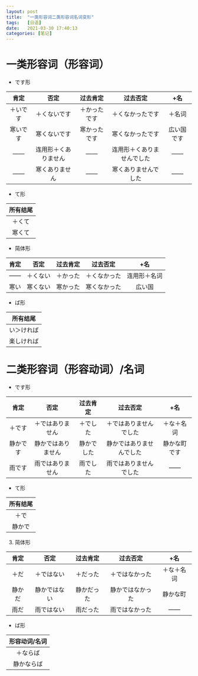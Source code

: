 ```yaml
---
layout: post
title:  "一类形容词二类形容词名词变形"
tags:   [日语]
date:   2021-03-30 17:40:13
categories: [笔记]
---
```


# 一类形容词（形容词）

- です形

|肯定|否定|过去肯定|过去否定|+名|
|:--:|:--:|:--:|:--:|:--:|
|＋いです|＋くないです|＋かったです|＋くなかったです|＋名词|
|寒いです|寒くないです|寒かったです|寒くなかったです|広い国です|
|——|连用形＋くありません|——|连用形＋くありませんでした|——|
|——|寒くありません|——|寒くありませんでした|——|

- て形

|所有结尾|
|:-:|
|＋くて|
|寒くて|

- 简体形

|肯定|否定|过去肯定|过去否定|+名|
|:--:|:--:|:--:|:--:|:--:|
|——|＋くない|＋かった|＋くなかった|连用形＋名词|
|寒い|寒くない|寒かった|寒くなかった|広い国|

- ば形

|所有结尾|
|:-:|
|い＞ければ|
|楽しければ|

# 二类形容词（形容动词）/名词

- です形

|肯定|否定|过去肯定|过去否定|+名|
|:--:|:--:|:--:|:--:|:--:|
|＋です|＋ではありません|＋でした|＋ではありませんでした|＋な＋名词|
|静かです|静かではありません|静かでした|静かではありませんでした|静かな町です|
|雨です|雨ではありません|雨でした|雨ではありませんでした|——|

- て形

|所有结尾|
|:-:|
|＋で|
|静かで|

3. 简体形

|肯定|否定|过去肯定|过去否定|+名|
|:--:|:--:|:--:|:--:|:--:|
|＋だ|＋ではない|＋だった|＋ではなかった|＋な＋名词|
|静かだ|静かではない|静かだった|静かではなかった|静かな町|
|雨だ|雨ではない|雨だった|雨ではなかった|——|

- ば形

|形容动词/名词|
|:-:|
|＋ならば|
|静かならば|
